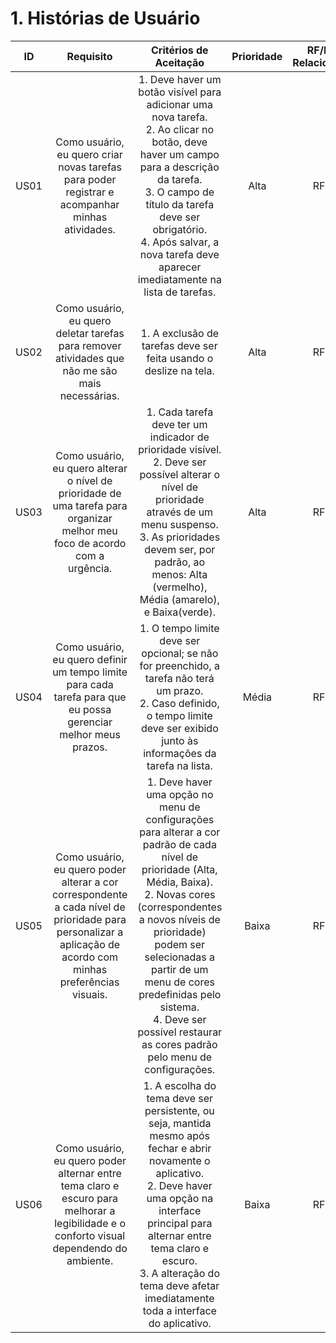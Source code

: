 # 1. Histórias de Usuário

| ID   |                                 Requisito                                 | Critérios de Aceitação | Prioridade | RF/RNF Relacionados | History Point |
| :--: | :-----------------------------------------------------------------------: | :--------------------: | :--------: | :-----------------: | :------------:|
| US01 | Como usuário, eu quero criar novas tarefas para poder registrar e acompanhar minhas atividades.| 1. Deve haver um botão visível para adicionar uma nova tarefa. <br>2. Ao clicar no botão, deve haver um campo para a descrição da tarefa. <br>3. O campo de título da tarefa deve ser obrigatório. <br>4. Após salvar, a nova tarefa deve aparecer imediatamente na lista de tarefas.|Alta|RF01||
| US02 | Como usuário, eu quero deletar tarefas para remover atividades que não me são mais necessárias.| 1. A exclusão de tarefas deve ser feita usando o deslize na tela.|Alta|RF02||
| US03 | Como usuário, eu quero alterar o nível de prioridade de uma tarefa para organizar melhor meu foco de acordo com a urgência.| 1. Cada tarefa deve ter um indicador de prioridade visível. <br>2. Deve ser possível alterar o nível de prioridade através de um menu suspenso. <br>3. As prioridades devem ser, por padrão, ao menos: Alta (vermelho), Média (amarelo), e Baixa(verde).|Alta|RF03||
| US04 | Como usuário, eu quero definir um tempo limite para cada tarefa para que eu possa gerenciar melhor meus prazos.| 1. O tempo limite deve ser opcional; se não for preenchido, a tarefa não terá um prazo. <br>2. Caso definido, o tempo limite deve ser exibido junto às informações da tarefa na lista.|Média|RF04||
| US05 | Como usuário, eu quero poder alterar a cor correspondente a cada nível de prioridade para personalizar a aplicação de acordo com minhas preferências visuais.| 1. Deve haver uma opção no menu de configurações para alterar a cor padrão de cada nível de prioridade (Alta, Média, Baixa). <br>2. Novas cores (correspondentes a novos níveis de prioridade) podem ser selecionadas a partir de um menu de cores predefinidas pelo sistema. <br> 4. Deve ser possível restaurar as cores padrão pelo menu de configurações.|Baixa|RF05||
| US06 | Como usuário, eu quero poder alternar entre tema claro e escuro para melhorar a legibilidade e o conforto visual dependendo do ambiente.| 1. A escolha do tema deve ser persistente, ou seja, mantida mesmo após fechar e abrir novamente o aplicativo. <br>2. Deve haver uma opção na interface principal para alternar entre tema claro e escuro. <br>3. A alteração do tema deve afetar imediatamente toda a interface do aplicativo.|Baixa|RF06||
